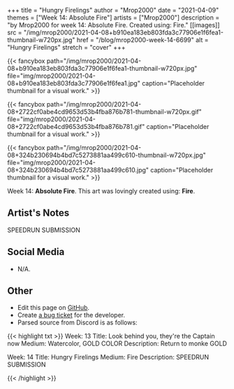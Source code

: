 +++
title =       "Hungry Firelings"
author =      "Mrop2000"
date =        "2021-04-09"
themes =      ["Week 14: Absolute Fire"]
artists =     ["Mrop2000"]
description = "by Mrop2000 for week 14: Absolute Fire. Created using: Fire."
[[images]]
      src = "/img/mrop2000/2021-04-08+b910ea183eb803fda3c77906e1f6fea1-thumbnail-w720px.jpg"
      href = "/blog/mrop2000-week-14-6699"
      alt = "Hungry Firelings"
      stretch = "cover"
+++


{{< fancybox path="/img/mrop2000/2021-04-08+b910ea183eb803fda3c77906e1f6fea1-thumbnail-w720px.jpg" file="img/mrop2000/2021-04-08+b910ea183eb803fda3c77906e1f6fea1.jpg" caption="Placeholder thumbnail for a visual work." >}}

{{< fancybox path="/img/mrop2000/2021-04-08+2722cf0abe4cd9653d53b4fba876b781-thumbnail-w720px.gif" file="img/mrop2000/2021-04-08+2722cf0abe4cd9653d53b4fba876b781.gif" caption="Placeholder thumbnail for a visual work." >}}

{{< fancybox path="/img/mrop2000/2021-04-08+324b230694b4bd7c5273881aa499c610-thumbnail-w720px.jpg" file="img/mrop2000/2021-04-08+324b230694b4bd7c5273881aa499c610.jpg" caption="Placeholder thumbnail for a visual work." >}}


Week 14: **Absolute Fire**. This art was lovingly created using: **Fire**.

## Artist's Notes

SPEEDRUN SUBMISSION

## Social Media

- N/A.

## Other

- Edit this page on [GitHub](https://github.com/teaminkling/web-refresh/edit/main/content/blog/mrop2000-week-14-6699.md).
- Create [a bug ticket](https://github.com/teaminkling/web-refresh/issues/new?assignees=&labels=bug&template=problem-report.md&title=) for the developer.
- Parsed source from Discord is as follows:

{{< highlight txt >}}
Week: 13
Title:  Look behind you, they're the Captain now
Medium: Watercolor, GOLD COLOR
Description: 
Return to monke
GOLD

Week: 14
Title: Hungry Firelings
Medium: Fire
Description: 
SPEEDRUN SUBMISSION

{{< /highlight >}}